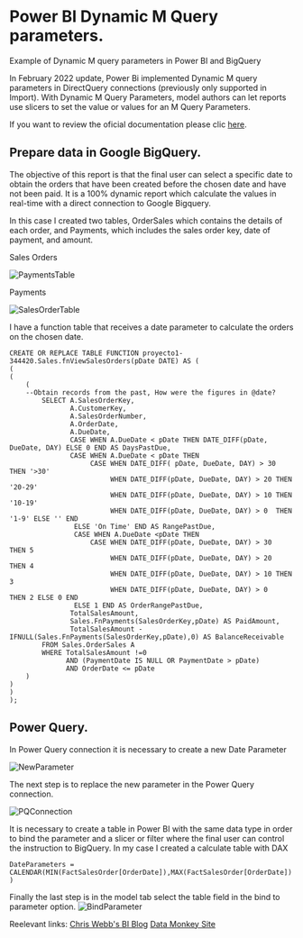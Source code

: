 # Power BI Dynamic M Query parameters.
Example of Dynamic M query parameters in Power BI and BigQuery

In February 2022 update, Power Bi implemented Dynamic M query parameters in DirectQuery connections (previously only supported in Import). With Dynamic M Query Parameters, model authors can let reports use slicers to set the value or values for an M Query Parameters. 

If you want to review the oficial documentation please clic [here](https://docs.microsoft.com/en-us/power-bi/connect-data/desktop-dynamic-m-query-parameters).

## Prepare data in Google BigQuery.

The objective of this report is that the final user can select a specific date to obtain the orders that have been created before the chosen date and have not been paid. It is a 100% dynamic report which calculate the values in real-time with a direct connection to Google Bigquery.  

In this case I created two tables, OrderSales which contains the details of each order, and Payments, which includes the sales order key, date of payment, and amount. 

Sales Orders

![PaymentsTable](https://drive.google.com/uc?export=view&id=1z9775n6bS7fGmnXzeoI7t7OwKFw8ezx-)

Payments

![SalesOrderTable](https://drive.google.com/uc?export=view&id=1r7I_iI1urqxLuNQInZS2f8Zqz0_SLFIJ)

I have a function table that receives a date parameter to calculate the orders on the chosen date. 

```
CREATE OR REPLACE TABLE FUNCTION proyecto1-344420.Sales.fnViewSalesOrders(pDate DATE) AS (
(
(
    (
    --Obtain records from the past, How were the figures in @date?
        SELECT A.SalesOrderKey,
		       A.CustomerKey,
			   A.SalesOrderNumber,
			   A.OrderDate,
			   A.DueDate,
			   CASE WHEN A.DueDate < pDate THEN DATE_DIFF(pDate, DueDate, DAY) ELSE 0 END AS DaysPastDue,
			   CASE WHEN A.DueDate < pDate THEN 
			        CASE WHEN DATE_DIFF( pDate, DueDate, DAY) > 30 THEN '>30'
					     WHEN DATE_DIFF(pDate, DueDate, DAY) > 20 THEN '20-29'
					     WHEN DATE_DIFF(pDate, DueDate, DAY) > 10 THEN '10-19'
					     WHEN DATE_DIFF(pDate, DueDate, DAY) > 0  THEN '1-9' ELSE '' END 
				ELSE 'On Time' END AS RangePastDue,
			    CASE WHEN A.DueDate <pDate THEN 
			        CASE WHEN DATE_DIFF(pDate, DueDate, DAY) > 30  THEN 5
					     WHEN DATE_DIFF(pDate, DueDate, DAY) > 20  THEN 4
					     WHEN DATE_DIFF(pDate, DueDate, DAY) > 10 THEN 3
					     WHEN DATE_DIFF(pDate, DueDate, DAY) > 0   THEN 2 ELSE 0 END 
				ELSE 1 END AS OrderRangePastDue,			            
			   TotalSalesAmount,
			   Sales.FnPayments(SalesOrderKey,pDate) AS PaidAmount, 
			   TotalSalesAmount - IFNULL(Sales.FnPayments(SalesOrderKey,pDate),0) AS BalanceReceivable			  
		FROM Sales.OrderSales A
		WHERE TotalSalesAmount !=0
		      AND (PaymentDate IS NULL OR PaymentDate > pDate) 
			  AND OrderDate <= pDate
    )
)
)
);
```
## Power Query.

In Power Query connection it is necessary to create a new Date Parameter 

![NewParameter](https://drive.google.com/uc?export=view&id=1b8mKbEQ5Y-IHI9QDvlUi5tQjl1sWiu_U)

The next step is to replace the new parameter in the Power Query connection. 

![PQConnection](https://drive.google.com/uc?export=view&id=1UVydBJE-U0Q6DHCj2KjCST1RHqYcFTbW)

It is necessary to create a table in Power BI with the same data type in order to bind the parameter and a slicer or filter where the final user can control the instruction to BigQuery. In my case I created a calculate table with DAX

`DateParameters = CALENDAR(MIN(FactSalesOrder[OrderDate]),MAX(FactSalesOrder[OrderDate]))`

Finally the last step is in the model tab select the table field in the bind to parameter option. 
![BindParameter](https://drive.google.com/uc?export=view&id=17iSU7s7EAth8gsAX1SsNybrUJENBvJHP)

Reelevant links:
[Chris Webb's BI Blog](https://blog.crossjoin.co.uk/2020/10/25/why-im-excited-about-dynamic-m-parameters-in-power-bi/)
[Data Monkey Site](https://datamonkeysite.com/2022/03/08/first-look-at-dynamic-m-query-parameter-using-sql-server/)

